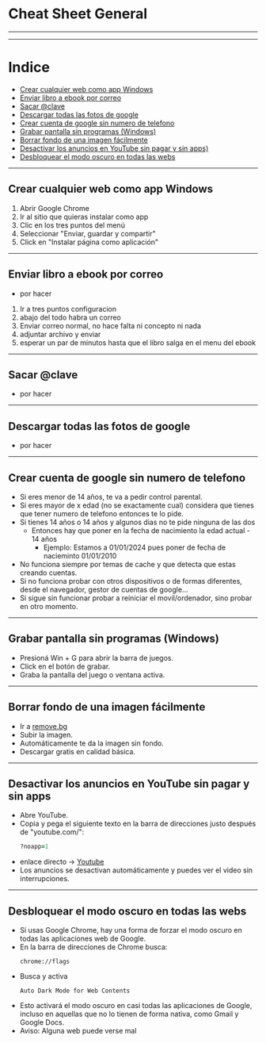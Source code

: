 # Cheat Sheet General

---
---

# Indice
  - [Crear cualquier web como app Windows](#crear-cualquier-web-como-app-windows)
  - [Enviar libro a ebook por correo](#Enviar-libro-a-ebook-por-correo)
  - [Sacar @clave](#Sacar-@clave)
  - [Descargar todas las fotos de google](#Descargar-todas-las-fotos-de-google)
  - [Crear cuenta de google sin numero de telefono](#Crear-cuenta-de-google-sin-numero-de-telefono)
  - [Grabar pantalla sin programas (Windows)](#Grabar-pantalla-sin-programas-(Windows))
  - [Borrar fondo de una imagen fácilmente](#Borrar-fondo-de-una-imagen-fácilmente)
  - [Desactivar los anuncios en YouTube sin pagar y sin apps)](#Desactivar-los-anuncios-en-YouTube-sin-pagar-y-sin-apps)
  - [Desbloquear el modo oscuro en todas las webs](#desbloquear-el-modo-oscuro-en-todas-las-webs)
---     

##  Crear cualquier web como app Windows
1. Abrir Google Chrome
2. Ir al sitio que quieras instalar como app
3. Clic en los tres puntos del menú
4. Seleccionar "Enviar, guardar y compartir"
5. Click en "Instalar página como aplicación"

---

## Enviar libro a ebook por correo
  - por hacer
1. Ir a tres puntos configuracion
2. abajo del todo habra un correo
3. Enviar correo normal, no hace falta ni concepto ni nada
4. adjuntar archivo y enviar
5. esperar un par de minutos hasta que el libro salga en el menu del ebook

---

## Sacar @clave
  - por hacer

---

## Descargar todas las fotos de google
  - por hacer

---

## Crear cuenta de google sin numero de telefono
  - Si eres menor de 14 años, te va a pedir control parental.
  - Si eres mayor de x edad (no se exactamente cual) considera que tienes que tener numero de telefono entonces te lo pide.
  - Si tienes 14 años o 14 años y algunos dias no te pide ninguna de las dos
    - Entonces hay que poner en la fecha de nacimiento la edad actual - 14 años
      - Ejemplo: Estamos a 01/01/2024 pues poner de fecha de nacieminto 01/01/2010
  - No funciona siempre por temas de cache y que detecta que estas creando cuentas.
  - Si no funciona probar con otros dispositivos o de formas diferentes, desde el navegador, gestor de cuentas de google...
  - Si sigue sin funcionar probar a reiniciar el movil/ordenador, sino probar en otro momento.

  --- 

  ## Grabar pantalla sin programas (Windows)
  - Presioná Win + G para abrir la barra de juegos.
  - Click en el botón de grabar.
  - Graba la pantalla del juego o ventana activa.

  ---

  ## Borrar fondo de una imagen fácilmente
  - Ir a [remove.bg](https://www.remove.bg/)
  - Subir la imagen.
  - Automáticamente te da la imagen sin fondo.
  - Descargar gratis en calidad básica.

  ---

  ## Desactivar los anuncios en YouTube sin pagar y sin apps
  - Abre YouTube.
  - Copia y pega el siguiente texto en la barra de direcciones justo después de "youtube.com/":
    ```ruby
    ?noapp=1
    ``` 
  - enlace directo → [Youtube](https://www.youtube.com/?noapp=1)
  - Los anuncios se desactivan automáticamente y puedes ver el video sin interrupciones.

  ---

  ## Desbloquear el modo oscuro en todas las webs
  - Si usas Google Chrome, hay una forma de forzar el modo oscuro en todas las aplicaciones web de Google.
  - En la barra de direcciones de Chrome busca:
    ```
    chrome://flags
    ```
  - Busca y activa
    ```
    Auto Dark Mode for Web Contents
    ```
  - Esto activará el modo oscuro en casi todas las aplicaciones de Google, incluso en aquellas que no lo tienen de forma nativa, como Gmail y Google Docs.
  - Aviso: Alguna web puede verse mal 